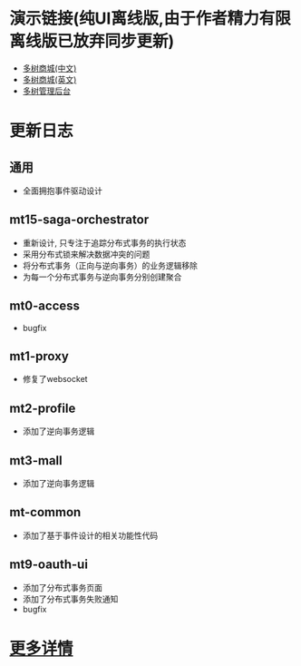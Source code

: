 # 演示链接(纯UI离线版,由于作者精力有限离线版已放弃同步更新)
- [多树商城(中文)](https://www.duoshu.org/mall/zh/index.html)
- [多树商城(英文)](https://www.duoshu.org/mall/en/index.html)
- [多树管理后台](https://www.duoshu.org/index.html)
# 更新日志
## 通用
- 全面拥抱事件驱动设计
## mt15-saga-orchestrator
- 重新设计, 只专注于追踪分布式事务的执行状态
- 采用分布式锁来解决数据冲突的问题
- 将分布式事务（正向与逆向事务）的业务逻辑移除
- 为每一个分布式事务与逆向事务分别创建聚合
## mt0-access
- bugfix
## mt1-proxy
- 修复了websocket
## mt2-profile
- 添加了逆向事务逻辑
## mt3-mall
- 添加了逆向事务逻辑
## mt-common
- 添加了基于事件设计的相关功能性代码
## mt9-oauth-ui
- 添加了分布式事务页面
- 添加了分布式事务失败通知
- bugfix
# [更多详情](https://github.com/users/publicdevop2019/projects/26)